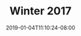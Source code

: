 ---
title: "Winter 2017"
date: 2019-01-04T11:10:24-08:00

column1: [Daniel Jilani, Ricardo Estrada, Caden Ziegler, Dwight Diesmo, Karina Arteaga, Nash Stephenson, Tori Nardoni]

column2: [Melanie Elenes, Sophia Scipione, Cody Sylvester, Jake Sylvester, Keaten Smith, Sebastian Baehr]

column3: [Nicolas Marselian, Arianna Mangubat, Cooper D'Inca, Jaquelin Guzman, Maddy Hood, Sophie Taylor]


draft: false
---